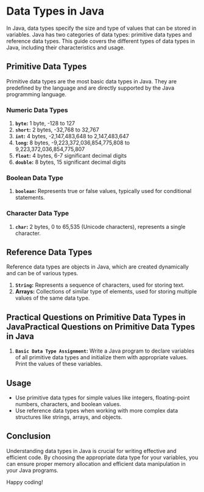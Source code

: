 # Data Types in Java

In Java, data types specify the size and type of values that can be stored in variables. Java has two categories of data types: primitive data types and reference data types. This guide covers the different types of data types in Java, including their characteristics and usage.

## Primitive Data Types

Primitive data types are the most basic data types in Java. They are predefined by the language and are directly supported by the Java programming language.

### Numeric Data Types

1. **`byte`:** 1 byte, -128 to 127
2. **`short`:** 2 bytes, -32,768 to 32,767
3. **`int`:** 4 bytes, -2,147,483,648 to 2,147,483,647
4. **`long`:** 8 bytes, -9,223,372,036,854,775,808 to 9,223,372,036,854,775,807
5. **`float`:** 4 bytes, 6-7 significant decimal digits
6. **`double`:** 8 bytes, 15 significant decimal digits

### Boolean Data Type

1. **`boolean`:** Represents true or false values, typically used for conditional statements.

### Character Data Type

1. **`char`:** 2 bytes, 0 to 65,535 (Unicode characters), represents a single character.

## Reference Data Types

Reference data types are objects in Java, which are created dynamically and can be of various types.

1. **`String`:** Represents a sequence of characters, used for storing text.
2. **Arrays:** Collections of similar type of elements, used for storing multiple values of the same data type.

## Practical Questions on Primitive Data Types in JavaPractical Questions on Primitive Data Types in Java

1. **`Basic Data Type Assignment`:** Write a Java program to declare variables of all primitive data types and initialize them with appropriate values. Print the values of these variables.

## Usage

- Use primitive data types for simple values like integers, floating-point numbers, characters, and boolean values.
- Use reference data types when working with more complex data structures like strings, arrays, and objects.

## Conclusion

Understanding data types in Java is crucial for writing effective and efficient code. By choosing the appropriate data type for your variables, you can ensure proper memory allocation and efficient data manipulation in your Java programs.

Happy coding!
